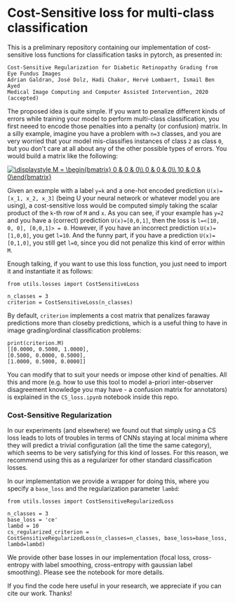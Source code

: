 # Cost-Sensitive loss for multi-class classification
This is a preliminary repository containing our implementation of cost-sensitive loss functions for classification tasks in pytorch, as presented in:

```
Cost-Sensitive Regularization for Diabetic Retinopathy Grading from Eye Fundus Images
Adrian Galdran, José Dolz, Hadi Chakor, Hervé Lombaert, Ismail Ben Ayed
Medical Image Computing and Computer Assisted Intervention, 2020 (accepted)
```

The proposed idea is quite simple. If you want to penalize different kinds of errors while training your model to perform multi-class classification, you first neeed to encode those penalties into a penalty (or confusion) matrix. In a silly example, imagine you have a problem with `n=3` classes, and you are very worried that your model mis-classifies instances of class `2` as class `0`, but you don't care at all about any of the other possible types of errors. You would build a matrix like the following:

<a href="https://www.codecogs.com/eqnedit.php?latex=\displaystyle&space;M&space;=&space;\begin{bmatrix}&space;0&space;&&space;0&space;&&space;0\\&space;0&space;&&space;0&space;&&space;0\\&space;10&space;&&space;0&space;&&space;0\end{bmatrix}" target="_blank"><img src="https://latex.codecogs.com/gif.latex?\displaystyle&space;M&space;=&space;\begin{bmatrix}&space;0&space;&&space;0&space;&&space;0\\&space;0&space;&&space;0&space;&&space;0\\&space;10&space;&&space;0&space;&&space;0\end{bmatrix}" title="\displaystyle M = \begin{bmatrix} 0 & 0 & 0\\ 0 & 0 & 0\\ 10 & 0 & 0\end{bmatrix}" /></a>

Given an example with a label `y=k` and a one-hot encoded prediction `U(x)=[x_1, x_2, x_3]` (being U your neural network or whatever model you are using), a cost-sensitive loss would be computed simply taking the scalar product of the `k`-th row of `M` and `x`. As you can see, if your example has `y=2` and you have a (correct) prediction `U(x)=[0,0,1]`, then the loss is `l=<[10, 0, 0], [0,0,1]> = 0`. However, if you have an incorrect prediction `U(x)=[1,0,0]`, you get `l=10`. And the funny part, if you have a prediction `U(x)=[0,1,0]`, you still get `l=0`, since you did not penalize this kind of error within `M`.

Enough talking, if you want to use this loss function, you just need to import it and instantiate it as follows:
```
from utils.losses import CostSensitiveLoss

n_classes = 3
criterion = CostSensitiveLoss(n_classes)
```

By default, `criterion` implements a cost matrix that penalizes faraway predictions more than closeby predictions, which is a useful thing to have in image grading/ordinal classification problems:

```
print(criterion.M)
[[0.0000, 0.5000, 1.0000],
[0.5000, 0.0000, 0.5000],
[1.0000, 0.5000, 0.0000]]
```
You can modify that to suit your needs or impose other kind of penalties. All this and more (e.g. how to use this tool to model a-priori inter-observer disagreement knowledge you may have - a confusion matrix for annotators) is explained in the `CS_loss.ipynb` notebook inside this repo.

### Cost-Sensitive Regularization
In our experiments (and elsewhere) we found out that simply using a CS loss leads to lots of troubles in terms of CNNs staying at local minima where they will predict a trivial configuration (all the time the same category), which seems to be very satisfying for this kind of losses. For this reason, we recommend using this as a regularizer for other standard classification losses. 

In our implementation we provide a wrapper for doing this, where you specify a `base_loss` and the regularization parameter `lambd`:

```
from utils.losses import CostSensitiveRegularizedLoss

n_classes = 3 
base_loss = 'ce'
lambd = 10
cs_regularized_criterion = CostSensitiveRegularizedLoss(n_classes=n_classes, base_loss=base_loss, lambd=lambd)
```

We provide other base losses in our implementation (focal loss, cross-entropy with label smoothing, cross-entropy with gaussian label smoothing). Please see the notebook for more details.

If you find the code here useful in your research, we appreciate if you can cite our work. Thanks!

